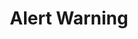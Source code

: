 ---
title: Alert Warning
category: Application
paid: true
isActive: true
ltr: {"preview":"function App() {\n  return /*#__PURE__*/React.createElement(\"div\", {\n    className: \"max-w-5xl mx-auto mt-12 px-4 md:px-8\"\n  }, /*#__PURE__*/React.createElement(\"div\", {\n    className: \"flex justify-between p-4 rounded-md bg-yellow-50 border border-yellow-300\"\n  }, /*#__PURE__*/React.createElement(\"div\", {\n    className: \"flex gap-3\"\n  }, /*#__PURE__*/React.createElement(\"div\", null, /*#__PURE__*/React.createElement(\"svg\", {\n    xmlns: \"http://www.w3.org/2000/svg\",\n    className: \"h-6 w-6 text-yellow-500\",\n    fill: \"none\",\n    viewBox: \"0 0 24 24\",\n    stroke: \"currentColor\",\n    strokeWidth: 2\n  }, /*#__PURE__*/React.createElement(\"path\", {\n    strokeLinecap: \"round\",\n    strokeLinejoin: \"round\",\n    d: \"M12 9v2m0 4h.01m-6.938 4h13.856c1.54 0 2.502-1.667 1.732-3L13.732 4c-.77-1.333-2.694-1.333-3.464 0L3.34 16c-.77 1.333.192 3 1.732 3z\"\n  }))), /*#__PURE__*/React.createElement(\"div\", {\n    className: \"self-center\"\n  }, /*#__PURE__*/React.createElement(\"span\", {\n    className: \"text-yellow-600 font-medium\"\n  }, \"Bandwidth is up to 300GB\"), /*#__PURE__*/React.createElement(\"div\", {\n    className: \"text-yellow-600\"\n  }, /*#__PURE__*/React.createElement(\"p\", {\n    className: \"mt-2 sm:text-sm\"\n  }, \"Lorem ipsum dolor sit amet, sed do eiusmod tempor incididunt ut labore et dolore magna aliqua. \", /*#__PURE__*/React.createElement(\"a\", {\n    href: \"javascript:void(0)\",\n    className: \"underline font-medium hover:text-yellow-700\"\n  }, \"et dolore magna aliqua.\")))))));\n}","vue":{"vueTail":[],"vueCss":[]},"react":{"jsxCss":[],"jsxTail":[{"code":"export default () => {\n    return (\n        <div className=\"max-w-5xl mx-auto px-4 md:px-8\">\n            <div className=\"flex justify-between p-4 rounded-md bg-yellow-50 border border-yellow-300\">\n                <div className=\"flex gap-3\">\n                    <div>\n                        <svg xmlns=\"http://www.w3.org/2000/svg\" className=\"h-6 w-6 text-yellow-500\" fill=\"none\" viewBox=\"0 0 24 24\" stroke=\"currentColor\" strokeWidth={2}>\n                            <path strokeLinecap=\"round\" strokeLinejoin=\"round\" d=\"M12 9v2m0 4h.01m-6.938 4h13.856c1.54 0 2.502-1.667 1.732-3L13.732 4c-.77-1.333-2.694-1.333-3.464 0L3.34 16c-.77 1.333.192 3 1.732 3z\" />\n                        </svg>\n                    </div>\n                    <div className=\"self-center\">\n                        <span className=\"text-yellow-600 font-medium\">\n                            Bandwidth is up to 300GB\n                        </span>\n                        <div className=\"text-yellow-600\">\n                            <p className=\"mt-2 sm:text-sm\">\n                                Lorem ipsum dolor sit amet, sed do eiusmod tempor incididunt ut labore et dolore magna aliqua. <a href=\"javascript:void(0)\" className=\"underline font-medium hover:text-yellow-700\">et dolore magna aliqua.</a>\n                            </p>\n                        </div>\n                    </div>\n                </div>\n            </div>\n        </div>\n    )\n}","label":"App.jsx"}]}}
rtl: {"vue":{"vueTail":[],"vueCss":[]},"preview":"function App() {\n  return /*#__PURE__*/React.createElement(\"div\", {\n    className: \"max-w-5xl mx-auto mt-12 px-4 md:px-8\"\n  }, /*#__PURE__*/React.createElement(\"div\", {\n    className: \"flex justify-between p-4 rounded-md bg-yellow-50 border border-yellow-300\"\n  }, /*#__PURE__*/React.createElement(\"div\", {\n    className: \"flex gap-3\"\n  }, /*#__PURE__*/React.createElement(\"div\", null, /*#__PURE__*/React.createElement(\"svg\", {\n    xmlns: \"http://www.w3.org/2000/svg\",\n    className: \"h-6 w-6 text-yellow-500\",\n    fill: \"none\",\n    viewBox: \"0 0 24 24\",\n    stroke: \"currentColor\",\n    strokeWidth: 2\n  }, /*#__PURE__*/React.createElement(\"path\", {\n    strokeLinecap: \"round\",\n    strokeLinejoin: \"round\",\n    d: \"M12 9v2m0 4h.01m-6.938 4h13.856c1.54 0 2.502-1.667 1.732-3L13.732 4c-.77-1.333-2.694-1.333-3.464 0L3.34 16c-.77 1.333.192 3 1.732 3z\"\n  }))), /*#__PURE__*/React.createElement(\"div\", {\n    className: \"self-center\"\n  }, /*#__PURE__*/React.createElement(\"span\", {\n    className: \"text-yellow-600 font-medium\"\n  }, \"\\u0639\\u0631\\u0636 \\u0627\\u0644\\u0646\\u0637\\u0627\\u0642 \\u0627\\u0644\\u062A\\u0631\\u062F\\u062F\\u064A \\u064A\\u0635\\u0644 \\u0625\\u0644\\u0649 300 \\u062C\\u064A\\u062C\\u0627 \\u0628\\u0627\\u064A\\u062A\"), /*#__PURE__*/React.createElement(\"div\", {\n    className: \"text-yellow-600\"\n  }, /*#__PURE__*/React.createElement(\"p\", {\n    className: \"mt-2 sm:text-sm\"\n  }, \"\\u0625\\u0646\\u0647 \\u0623\\u0644\\u0645 \\u0634\\u062F\\u064A\\u062F \\u060C \\u0644\\u0643\\u0646\\u0646\\u064A \\u0623\\u0639\\u062A\\u0642\\u062F \\u0623\\u0646 \\u0627\\u0644\\u0648\\u0642\\u062A \\u0642\\u062F \\u062D\\u0627\\u0646 \\u0644\\u0628\\u0639\\u0636 \\u0627\\u0644\\u0639\\u0645\\u0644 \\u0627\\u0644\\u0631\\u0627\\u0626\\u0639 \\u0648\\u0627\\u0644\\u0623\\u0644\\u0645. \", /*#__PURE__*/React.createElement(\"a\", {\n    href: \"javascript:void(0)\",\n    className: \"underline font-medium hover:text-yellow-700\"\n  }, \"\\u0648\\u0645\\u0639 \\u0628\\u0639\\u0636 \\u0627\\u0644\\u0622\\u0644\\u0627\\u0645 \\u0627\\u0644\\u0634\\u062F\\u064A\\u062F\\u0629.\")))))));\n}","react":{"jsxCss":[],"jsxTail":[{"code":"export default () => {\n    return (\n        <div className=\"max-w-5xl mx-auto px-4 md:px-8\">\n            <div className=\"flex justify-between p-4 rounded-md bg-yellow-50 border border-yellow-300\">\n                <div className=\"flex gap-3\">\n                    <div>\n                        <svg xmlns=\"http://www.w3.org/2000/svg\" className=\"h-6 w-6 text-yellow-500\" fill=\"none\" viewBox=\"0 0 24 24\" stroke=\"currentColor\" strokeWidth={2}>\n                            <path strokeLinecap=\"round\" strokeLinejoin=\"round\" d=\"M12 9v2m0 4h.01m-6.938 4h13.856c1.54 0 2.502-1.667 1.732-3L13.732 4c-.77-1.333-2.694-1.333-3.464 0L3.34 16c-.77 1.333.192 3 1.732 3z\" />\n                        </svg>\n                    </div>\n                    <div className=\"self-center\">\n                        <span className=\"text-yellow-600 font-medium\">\n                            عرض النطاق الترددي يصل إلى 300 جيجا بايت\n                        </span>\n                        <div className=\"text-yellow-600\">\n                            <p className=\"mt-2 sm:text-sm\">\n                                إنه ألم شديد ، لكنني أعتقد أن الوقت قد حان لبعض العمل الرائع والألم. <a href=\"javascript:void(0)\" className=\"underline font-medium hover:text-yellow-700\">ومع بعض الآلام الشديدة.</a>\n                            </p>\n                        </div>\n                    </div>\n                </div>\n            </div>\n        </div>\n    )\n}","label":"App.jsx"}]}}
slug: /alerts
id: c4ebbed1-3948-492c-99d5-a978a607c455
created_at: 1668364680003
---
